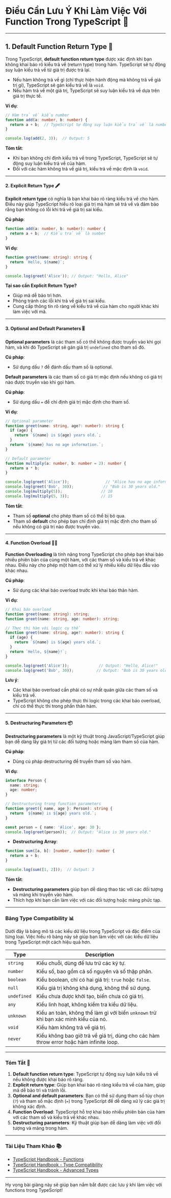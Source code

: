 # **Điều Cần Lưu Ý Khi Làm Việc Với Function Trong TypeScript 📜**

---

## **1. Default Function Return Type 🔄**

Trong TypeScript, **default function return type** được xác định khi bạn không khai báo rõ kiểu trả về (return type) trong hàm. TypeScript sẽ tự động suy luận kiểu trả về từ giá trị được trả lại.

- Nếu hàm không trả về gì (chỉ thực hiện hành động mà không trả về giá trị gì), TypeScript sẽ gán kiểu trả về là `void`.
- Nếu hàm trả về một giá trị, TypeScript sẽ suy luận kiểu trả về dựa trên giá trị thực tế.

**Ví dụ**:

```typescript
// Hàm trả về kiểu number
function add(a: number, b: number) {
  return a + b;  // TypeScript tự động suy luận kiểu trả về là number
}

console.log(add(2, 3));  // Output: 5
```

**Tóm tắt**:
- Khi bạn không chỉ định kiểu trả về trong TypeScript, TypeScript sẽ tự động suy luận kiểu trả về của hàm.
- Đối với các hàm không trả về giá trị, kiểu trả về mặc định là `void`.

---

#### **2. Explicit Return Type 🖋️**

**Explicit return type** có nghĩa là bạn khai báo rõ ràng kiểu trả về cho hàm. Điều này giúp TypeScript hiểu rõ loại giá trị mà hàm sẽ trả về và đảm bảo rằng bạn không có lỗi khi trả về giá trị sai kiểu.

**Cú pháp**:

```typescript
function add(a: number, b: number): number {
  return a + b;  // Kiểu trả về là number
}
```

**Ví dụ**:

```typescript
function greet(name: string): string {
  return `Hello, ${name}`;
}

console.log(greet('Alice')); // Output: "Hello, Alice"
```

**Tại sao cần Explicit Return Type?**
- Giúp mã dễ bảo trì hơn.
- Phòng tránh các lỗi khi trả về giá trị sai kiểu.
- Cung cấp thông tin rõ ràng về kiểu trả về của hàm cho người khác khi làm việc với mã.

---

#### **3. Optional and Default Parameters 🎚️**

**Optional parameters** là các tham số có thể không được truyền vào khi gọi hàm, và khi đó TypeScript sẽ gán giá trị `undefined` cho tham số đó.

**Cú pháp**:
- Sử dụng dấu `?` để đánh dấu tham số là optional.
  
**Default parameters** là các tham số có giá trị mặc định nếu không có giá trị nào được truyền vào khi gọi hàm.

**Cú pháp**:
- Sử dụng dấu `=` để chỉ định giá trị mặc định cho tham số.

**Ví dụ**:

```typescript
// Optional parameter
function greet(name: string, age?: number): string {
  if (age) {
    return `${name} is ${age} years old.`;
  }
  return `${name} has no age information.`;
}

// Default parameter
function multiply(a: number, b: number = 2): number {
  return a * b;
}

console.log(greet('Alice'));                // "Alice has no age information."
console.log(greet('Bob', 30));             // "Bob is 30 years old."
console.log(multiply(5));                 // 10
console.log(multiply(5, 3));              // 15
```

**Tóm tắt**:
- Tham số **optional** cho phép tham số có thể bị bỏ qua.
- Tham số **default** cho phép bạn chỉ định giá trị mặc định cho tham số nếu không có giá trị nào được truyền vào.

---

#### **4. Function Overload 🧑‍💻**

**Function Overloading** là tính năng trong TypeScript cho phép bạn khai báo nhiều phiên bản của cùng một hàm, với các tham số và kiểu trả về khác nhau. Điều này cho phép một hàm có thể xử lý nhiều kiểu dữ liệu đầu vào khác nhau.

**Cú pháp**:
- Sử dụng các khai báo overload trước khi khai báo thân hàm.

**Ví dụ**:

```typescript
// Khai báo overload
function greet(name: string): string;
function greet(name: string, age: number): string;

// Thực thi hàm với logic cụ thể
function greet(name: string, age?: number): string {
  if (age) {
    return `${name} is ${age} years old.`;
  }
  return `Hello, ${name}!`;
}

console.log(greet('Alice'));             // Output: "Hello, Alice!"
console.log(greet('Bob', 30));          // Output: "Bob is 30 years old."
```

**Lưu ý**:
- Các khai báo overload cần phải có sự nhất quán giữa các tham số và kiểu trả về.
- TypeScript không cho phép thực thi logic trong các khai báo overload, chỉ có thể thực thi trong phần thân hàm.

---

#### **5. Destructuring Parameters 📦**

**Destructuring parameters** là một kỹ thuật trong JavaScript/TypeScript giúp bạn dễ dàng lấy giá trị từ các đối tượng hoặc mảng làm tham số của hàm.

**Cú pháp**:
- Dùng cú pháp destructuring để truyền tham số vào hàm.

**Ví dụ**:

```typescript
interface Person {
  name: string;
  age: number;
}

// Destructuring trong function parameters
function greet({ name, age }: Person): string {
  return `${name} is ${age} years old.`;
}

const person = { name: 'Alice', age: 30 };
console.log(greet(person));  // Output: "Alice is 30 years old."
```

- **Destructuring Array**:

```typescript
function sum([a, b]: [number, number]): number {
  return a + b;
}

console.log(sum([1, 2]));  // Output: 3
```

**Tóm tắt**:
- **Destructuring parameters** giúp bạn dễ dàng thao tác với các đối tượng và mảng khi truyền vào hàm.
- Thích hợp khi bạn cần làm việc với các đối tượng hoặc mảng phức tạp.

---

### **Bảng Type Compatibility 📊**

Dưới đây là bảng mô tả các kiểu dữ liệu trong TypeScript và đặc điểm của từng loại. Việc hiểu rõ bảng này sẽ giúp bạn làm việc với các kiểu dữ liệu trong TypeScript một cách hiệu quả hơn.

| **Type**              | **Description**                                           |
|-----------------------|-----------------------------------------------------------|
| `string`              | Kiểu chuỗi, dùng để lưu trữ các ký tự.                   |
| `number`              | Kiểu số, bao gồm cả số nguyên và số thập phân.            |
| `boolean`             | Kiểu boolean, chỉ có hai giá trị: `true` hoặc `false`.    |
| `null`                | Kiểu giá trị không khả dụng, không thể sử dụng.           |
| `undefined`           | Kiểu chưa được khởi tạo, biến chưa có giá trị.            |
| `any`                 | Kiểu linh hoạt, không kiểm tra kiểu dữ liệu.              |
| `unknown`             | Kiểu an toàn, không thể làm gì với biến `unknown` trừ khi bạn xác minh kiểu của nó. |
| `void`                | Kiểu hàm không trả về giá trị.                            |
| `never`               | Kiểu không bao giờ trả về giá trị, dùng cho các hàm throw error hoặc hàm infinite loop. |

---

### **Tóm Tắt 📝**

1. **Default function return type**: TypeScript tự động suy luận kiểu trả về nếu không được khai báo rõ ràng.
2. **Explicit return type**: Giúp bạn khai báo rõ ràng kiểu trả về của hàm, giúp mã dễ bảo trì và tránh lỗi.
3. **Optional and default parameters**: Bạn có thể sử dụng tham số tùy chọn (`?`) và tham số mặc định (`=`) trong TypeScript để dễ dàng xử lý các giá trị không xác định.
4. **Function Overload**: TypeScript hỗ trợ khai báo nhiều phiên bản của hàm với các tham số và kiểu trả về khác nhau.
5. **Destructuring parameters**: Kỹ thuật giúp bạn dễ dàng làm việc với đối tượng và mảng trong hàm.

---

### **Tài Liệu Tham Khảo 📚**

- [TypeScript Handbook - Functions](https://www.typescriptlang.org/docs/handbook/2/functions.html)
- [TypeScript Handbook - Type Compatibility](https://www.typescriptlang.org/docs/handbook/2/type-compatibility.html)
- [TypeScript Handbook - Advanced Types](https://www.typescriptlang.org/docs/handbook/2/advanced-types.html)

--- 

Hy vọng bài giảng này sẽ giúp bạn nắm bắt được các lưu ý khi làm việc với functions trong TypeScript!